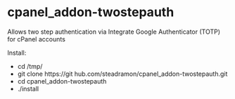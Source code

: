 cpanel_addon-twostepauth
========================

Allows two step authentication via Integrate Google Authenticator (TOTP) for cPanel accounts

Install:

* cd /tmp/
* git clone https://git hub.com/steadramon/cpanel_addon-twostepauth.git
* cd cpanel_addon-twostepauth
* ./install
